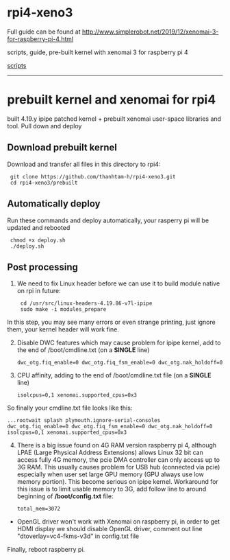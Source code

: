 # rpi4-xeno3

Full guide can be found at http://www.simplerobot.net/2019/12/xenomai-3-for-raspberry-pi-4.html

scripts, guide, pre-built kernel with xenomai 3 for raspberry pi 4

[scripts](https://github.com/thanhtam-h/rpi4-xeno3/tree/master/scripts)

------------
# prebuilt kernel and xenomai for rpi4
built 4.19.y ipipe patched kernel + prebuilt xenomai user-space libraries and tool. Pull down and deploy

Download prebuilt kernel
------------
Download and transfer all files in this directory to rpi4:

     git clone https://github.com/thanhtam-h/rpi4-xeno3.git
	 cd rpi4-xeno3/prebuilt
     
Automatically deploy
------------
Run these commands and deploy automatically, your rasperry pi will be updated and rebooted 
	
	 chmod +x deploy.sh
	 ./deploy.sh
	 	 
Post processing
------------ 
1. We need to fix Linux header before we can use it to build module native on rpi in future:
	```
	 cd /usr/src/linux-headers-4.19.86-v7l-ipipe
	 sudo make -i modules_prepare
	```
In this step, you may see many errors or even strange printing, just ignore them, your kernel header will work fine. 

2. Disable DWC features which may cause problem for ipipe kernel, add to the end of /boot/cmdline.txt (on a **SINGLE** line)
	```
	dwc_otg.fiq_enable=0 dwc_otg.fiq_fsm_enable=0 dwc_otg.nak_holdoff=0 
	```
3. CPU affinity, adding to the end of /boot/cmdline.txt file (on a **SINGLE** line)
	```
	isolcpus=0,1 xenomai.supported_cpus=0x3
	```
So finally your cmdline.txt file looks like this:
```
...rootwait splash plymouth.ignore-serial-consoles dwc_otg.fiq_enable=0 dwc_otg.fiq_fsm_enable=0 dwc_otg.nak_holdoff=0 isolcpus=0,1 xenomai.supported_cpus=0x3
```
4. There is a big issue found on 4G RAM version raspberry pi 4, although LPAE (Large Physical Address Extensions) allows Linux 32 bit can access fully 4G memory, the pcie DMA controller can only access up to 3G RAM. This usually causes problem for USB hub (connected via pcie) especially when user set large GPU memory (GPU always use low memory portion). This become serious on ipipe kernel. 
Workaround for this issue is to limit usable memory to 3G, add follow line to around beginning of **/boot/config.txt** file:
	```
	total_mem=3072
	```
* OpenGL driver won't work with Xenomai on raspberry pi, in order to get HDMI display we should disable OpenGL driver, comment out line "dtoverlay=vc4-fkms-v3d" in config.txt file

Finally, reboot raspberry pi.

